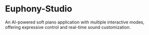 # Euphony-Studio
An AI-powered soft piano application with multiple interactive modes, offering expressive control and real-time sound customization.
